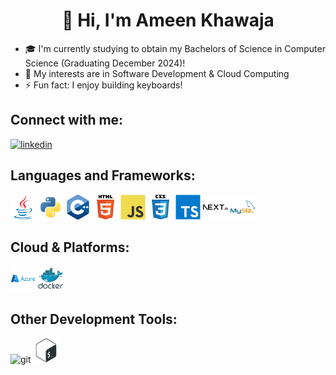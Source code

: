 <div align="center">
  <h1><b>👋 Hi, I'm Ameen Khawaja</b></h1>
</div>

- 🎓 I'm currently studying to obtain my Bachelors of Science in Computer Science (Graduating December 2024)!
- 🌱 My interests are in Software Development & Cloud Computing
- ⚡ Fun fact: I enjoy building keyboards!

## Connect with me:
<p align="left">
  <a href="https://www.linkedin.com/in/ameenkbrock/" target="_blank">
    <img src="https://raw.githubusercontent.com/rahuldkjain/github-profile-readme-generator/master/src/images/icons/Social/linked-in-alt.svg" alt="linkedin" height="40" width="40" />
  </a>
</p>

## Languages and Frameworks:
<p align="left">
  <img src="https://raw.githubusercontent.com/devicons/devicon/master/icons/java/java-original.svg" alt="java" width="40" height="40"/>
  <img src="https://raw.githubusercontent.com/devicons/devicon/master/icons/python/python-original.svg" alt="python" width="40" height="40"/>
  <img src="https://raw.githubusercontent.com/devicons/devicon/master/icons/cplusplus/cplusplus-original.svg" alt="cplusplus" width="40" height="40"/>
  <img src="https://raw.githubusercontent.com/devicons/devicon/master/icons/html5/html5-original-wordmark.svg" alt="html5" width="40" height="40"/>
  <img src="https://raw.githubusercontent.com/devicons/devicon/master/icons/javascript/javascript-original.svg" alt="javascript" width="40" height="40"/>
  <img src="https://raw.githubusercontent.com/devicons/devicon/master/icons/css3/css3-original-wordmark.svg" alt="css3" width="40" height="40"/>
  <img src="https://raw.githubusercontent.com/devicons/devicon/master/icons/typescript/typescript-original.svg" alt="typescript" width="40" height="40"/>
  <img src="https://raw.githubusercontent.com/devicons/devicon/master/icons/nextjs/nextjs-original-wordmark.svg" alt="nextjs" width="40" height="40"/>
  <img src="https://raw.githubusercontent.com/devicons/devicon/master/icons/mysql/mysql-original-wordmark.svg" alt="sql" width="40" height="40"/>
</p>

## Cloud & Platforms:
<p align="left">
  <img src="https://raw.githubusercontent.com/devicons/devicon/master/icons/azure/azure-original-wordmark.svg" alt="azure" width="40" height="40"/>
  <img src="https://raw.githubusercontent.com/devicons/devicon/master/icons/docker/docker-original-wordmark.svg" alt="docker" width="40" height="40"/>
</p>

## Other Development Tools:
<p align="left">
  <img src="https://www.vectorlogo.zone/logos/git-scm/git-scm-icon.svg" alt="git" width="40" height="40"/>
<!--   <img src="https://raw.githubusercontent.com/devicons/devicon/master/icons/linux/linux-original.svg" alt="linux" width="40" height="40"/> -->
  <img src="https://raw.githubusercontent.com/devicons/devicon/master/icons/bash/bash-original.svg" alt="bash" width="40" height="40"/>
</p>
